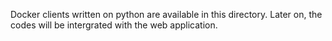 Docker clients written on python are available in this directory. Later on, the codes will be intergrated with the web application.
